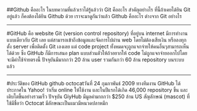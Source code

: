 ##Github คืออะไร
ในบทความที่แล้วเราได้รู้แล้วว่า Git คืออะไร สำคัญอย่างไร ที่นี้ถ้าเคยได้ยิน Git อยู่แล้ว ก็คงต้องได้ยิน Github ด้วย เราจะมาดูกันว่าแล้ว Github คืออะไร ต่างจาก Git อย่างไร
___
#GitHub คือ website Git (version control repository) ที่อยู่บน internet มีการทำงานแบบเดียวกับ Git เลย แต่สามารถเข้าถึงข้อมูลและจัดการไปผ่าน web โดยไม่ต้องเสียเงิน หรือลงทุกตั้ง server เพื่อติดตั้ง Git เองเลย แต่ code project ทั้งหมดจะุถูกแจกจ่ายให้คนอื่นๆสามารถเห็นได้ด้วย ซึ่ง GitHub ก็มีการเสนอ plan แบบส่วนตัวให้ถ้าอยากให้ code ไม่ถูกแจกจ่ายออกไปโดยจะมีค่าใช้จ่ายตรงนี้ ปัจจุบันมีมากกว่า 20 ล้าน user รวมกันกว่า 60 ล้าน repository บนระบบแล้ว
___
#ประวัติของ GitHub
github octocatวันที่ 24 กุมภาพันธ์ 2009 ทางทีมงาน GitHub ได้ประกาศใน Yahoo! ว่าเริ่ม online ให้ใช้งาน และในปีแรกได้เกิด 46,000 repository ขึ้น และเติบโตขึ้นอย่างรวมเร็ว ปัจจุบัน GiyHub มีมูลค่ามากกว่า  $250 ล้าน US สัญลักษณ์ (mascot) ที่ใช้มีชื่อว่า Octocat  มีลักษณะเป็นแมวมีหนวดปลาหมึก
